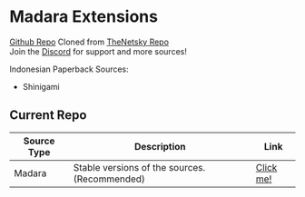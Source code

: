 # Madara Extensions

[Github Repo]([https://github.com/naufaljct48/nopools-extensions](https://github.com/naufaljct48/madara-extensions))
Cloned from [TheNetsky Repo](https://github.com/TheNetsky/extensions-generic-0.8)
<br>
Join the [Discord](https://discord.gg/rmf6jQpMU9) for support and more sources!

Indonesian Paperback Sources:

- Shinigami

## Current Repo

| Source Type  | Description                                   | Link                                                                 |
| ------------ | --------------------------------------------- | -------------------------------------------------------------------  |
|     Madara   | Stable versions of the sources. (Recommended) | [Click me!](https://naufaljct48.github.io/madara-extensions/madara/) |
